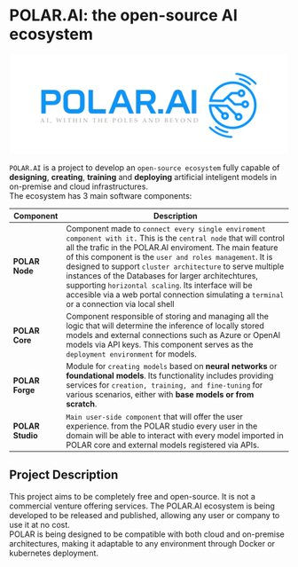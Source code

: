 # POLAR.AI: the open-source AI ecosystem

![POLAR.AI Logo](/assets/POLAR.AI-t-small.png)

`POLAR.AI` is a project to develop an `open-source ecosystem` fully capable of **designing**, **creating**, **training** and **deploying** artificial inteligent models in on-premise and cloud infrastructures.  
The ecosystem has 3 main software components:

| Component        | Description                                                                                                   |
| ---------------- | ------------------------------------------------------------------------------------------------------------- |
| **POLAR Node**   | Component made to `connect every single enviroment component with it.` This is the `central node` that will control all the trafic in the POLAR.AI enviroment. The main feature of this component is the `user and roles management`. It is designed to support `cluster architecture` to serve multiple instances of the Databases for larger architechtures, supporting `horizontal scaling`. Its interface will be accesible via a web portal connection simulating a `terminal` or a connection via local shell |
| **POLAR Core**   | Component responsible of storing and managing all the logic that will determine the inference of locally stored models and external connections such as Azure or OpenAI models via API keys. This component serves as the `deployment environment` for models. |
| **POLAR Forge**   | Module for `creating models` based on **neural networks** or **foundational models**. Its functionality includes providing services for `creation, training, and fine-tuning` for various scenarios, either with **base models or from scratch**. |
| **POLAR Studio** | `Main user-side component` that will offer the user experience. from the POLAR studio every user in the domain will be able to interact with every model imported in POLAR core and external models registered via APIs. |

## Project Description

This project aims to be completely free and open-source. It is not a commercial venture offering services. The POLAR.AI ecosystem is being developed to be released and published, allowing any user or company to use it at no cost.  
POLAR is being designed to be compatible with both cloud and on-premise architectures, making it adaptable to any environment through Docker or kubernetes deployment. 
